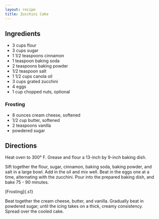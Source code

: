 ```yaml
---
layout: recipe
title: Zucchini Cake
---
```


## Ingredients

* 3 cups flour
* 3 cups sugar
* 1 1/2 teaspoons cinnamon
* 1 teaspoon baking soda
* 2 teaspoons baking powder
* 1/2 teaspoon salt
* 1 1/2 cups canola oil
* 3 cups grated zucchini
* 4 eggs
* 1 cup chopped nuts, optional

### Frosting

* 8 ounces cream cheese, softened
* 1/2 cup butter, softened
* 2 teaspoons vanilla
* powdered sugar

## Directions

Heat oven to 300° F. Grease and flour a 13-inch by 9-inch baking dish.

Sift together the flour, sugar, cinnamon, baking soda, baking powder,
and salt in a large bowl. Add in the oil and mix well. Beat in the eggs
one at a time, alternating with the zucchini. Pour into the prepared
baking dish, and bake 75 - 90 minutes.

[Frosting]{.s1}

Beat together the cream cheese, butter, and vanilla. Gradually beat in
powdered sugar, until the icing takes on a thick, creamy consistency.
Spread over the cooled cake.
